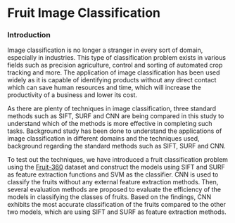 # Fruit Image Classification

### Introduction

Image classification is no longer a stranger in every sort of domain, especially in industries. This type of classification problem exists in various fields such as precision agriculture, control and sorting of automated crop tracking and more. The application of image classification has been used widely as it is capable of identifying products without any direct contact which can save human resources and time, which will increase the productivity of a business and lower its cost. 

As there are plenty of techniques in image classification, three standard methods such as SIFT, SURF and CNN are being compared in this study to understand which of the methods is more effective in completing such tasks. Background study has been done to understand the applications of image classification in different domains and the techniques used, background regarding the standard methods such as SIFT, SURF and CNN. 

To test out the techniques, we have introduced a fruit classification problem using the [Fruit-360](https://www.kaggle.com/datasets/moltean/fruits) dataset and construct the models using SIFT and SURF as feature extraction functions and SVM as the classifier. CNN is used to classify the fruits without any external feature extraction methods. Then, several evaluation methods are proposed to evaluate the efficiency of the models in classifying the classes of fruits. Based on the findings, CNN exhibits the most accurate classification of the fruits compared to the other two models, which are using SIFT and SURF as feature extraction methods.

